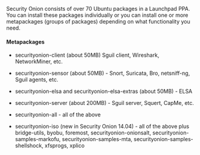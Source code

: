 Security Onion consists of over 70 Ubuntu packages in a Launchpad PPA.  You can install these packages individually or you can install one or more metapackages (groups of packages) depending on what functionality you need.

#### Metapackages ####

  * securityonion-client (about 50MB)
Sguil client, Wireshark, NetworkMiner, etc.

  * securityonion-sensor (about 50MB) - Snort, Suricata, Bro, netsniff-ng, Sguil agents, etc.

  * securityonion-elsa and securityonion-elsa-extras (about 50MB) - ELSA

  * securityonion-server (about 200MB) - Sguil server, Squert, CapMe, etc.

  * securityonion-all - all of the above

  * securityonion-iso (new in Security Onion 14.04) - all of the above plus bridge-utils, byobu, foremost, securityonion-onionsalt, securityonion-samples-markofu, securityonion-samples-mta, securityonion-samples-shellshock, xfsprogs, xplico